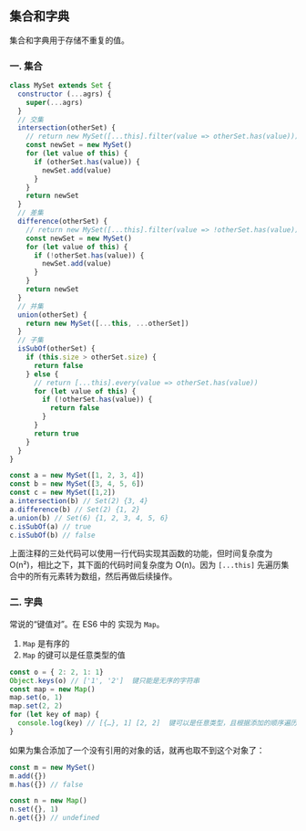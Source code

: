 ## 集合和字典
集合和字典用于存储不重复的值。

### 一. 集合
```js
class MySet extends Set {
  constructor (...agrs) {
    super(...agrs)
  }
  // 交集
  intersection(otherSet) {
    // return new MySet([...this].filter(value => otherSet.has(value)))
    const newSet = new MySet()
    for (let value of this) {
      if (otherSet.has(value)) {
        newSet.add(value)
      }
    }
    return newSet
  }
  // 差集
  difference(otherSet) {
    // return new MySet([...this].filter(value => !otherSet.has(value)))
    const newSet = new MySet()
    for (let value of this) {
      if (!otherSet.has(value)) {
        newSet.add(value)
      }
    }
    return newSet
  }
  // 并集
  union(otherSet) {
    return new MySet([...this, ...otherSet])
  }
  // 子集
  isSubOf(otherSet) {
    if (this.size > otherSet.size) {
      return false
    } else {
      // return [...this].every(value => otherSet.has(value))
      for (let value of this) {
        if (!otherSet.has(value)) {
          return false
        }
      }
      return true
    }
  }
}

const a = new MySet([1, 2, 3, 4])
const b = new MySet([3, 4, 5, 6])
const c = new MySet([1,2])
a.intersection(b) // Set(2) {3, 4}
a.difference(b) // Set(2) {1, 2}
a.union(b) // Set(6) {1, 2, 3, 4, 5, 6}
c.isSubOf(a) // true
c.isSubOf(b) // false
```
上面注释的三处代码可以使用一行代码实现其函数的功能，但时间复杂度为 O(n²)，相比之下，其下面的代码时间复杂度为 O(n)。因为 `[...this]` 先遍历集合中的所有元素转为数组，然后再做后续操作。

### 二. 字典
常说的“键值对”。在 ES6 中的  实现为 `Map`。  
1. `Map` 是有序的
2. `Map` 的键可以是任意类型的值
```js
const o = { 2: 2, 1: 1}
Object.keys(o) // ['1', '2']  键只能是无序的字符串
const map = new Map()
map.set(o, 1)
map.set(2, 2)
for (let key of map) {
  console.log(key) // [{…}, 1] [2, 2]  键可以是任意类型，且根据添加的顺序遍历
}
```
如果为集合添加了一个没有引用的对象的话，就再也取不到这个对象了：
```js
const m = new MySet()
m.add({})
m.has({}) // false

const n = new Map()
n.set({}, 1)
n.get({}) // undefined
```
